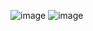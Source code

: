 ![image](https://github.com/Gsfrota/Vprofile-Projects-on-Container/assets/80524785/26326ed0-99b4-4b58-8997-3403a867bbdb)
![image](https://github.com/Gsfrota/Vprofile-Projects-on-Container/assets/80524785/3d33b5f6-ac1d-4525-91aa-00930041c7df)
